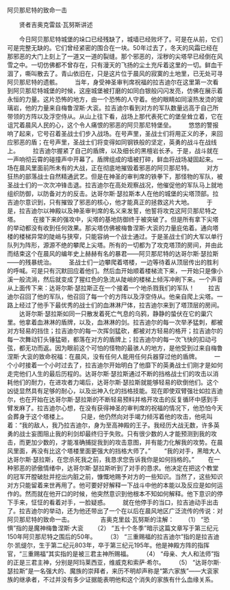 阿贝那尼特的致命一击

　　贤者吉奥克雷兹·瓦努斯讲述

　　今日阿贝那尼特城堡的垛口已经残缺了，城墙已经败坏了。可是在从前，它们可是完整无缺的。它们曾经紧密的围合在一块。50年过去了，冬天的风霜已经在那邪恶的大门上刻上了一道又一道的裂缝。那个邪恶的，淫秽的尖塔早已经倒在风雪之中。一切仿佛都不曾存在，只有漫天的飞扬的尘土充斥着这里的一切。鲜血干涸了，嘶叫散去了。青山依旧在，只是这片位于晨风的寂寞的土地里，已无处可寻阿贝那尼特的遗骸。
　　当年，身受神圣审判席祝福的拉吉迪尔在这里第一次看到阿贝那尼特城堡的时候，这座城堡被打磨的如同白银般闪闪发亮，仿佛在展示着永恒的力量。这片恐怖的地方，由一个恐怖的人守着。他的眼睛如同滚热发烫的玻璃岩，他的力量来自梅鲁涅斯·大衮。拉吉迪尔看到对方的军队数量远高于自己所带领的方阵以及浮空侍从。从山上往下看，战场上那代表死亡的堡垒耸立着，它在诅咒着晨风人民的心，这个令人痛恨的邪恶的阿贝那尼特堡垒。
　　悠悠的警报响了起来，它号召着圣战士们步入战场。在号声里，圣战士们将用正义的矛，来回应邪恶的盾；在号声里，圣战士们将变得如同钢铁般的坚定，英勇的战斗在战线上。
　　拉吉迪尔握紧了自己的盾牌，以及细长的黑檀岩长矛。于是，战斗就在一声响彻云霄的碰撞声中开幕了。盾牌组成的墙被打碎，鲜血将战场凝固起来。一场在晨风里面前所未有的大战，正在彻底地摧毁着邪恶的阿贝那尼特。
　　对方狂热的部落战士自然精通武艺。但是在神圣的审判席的铁拳下，那怪物的军队，被圣战士们的一次次冲锋击退。拉吉迪尔在高处观察战况，他催促他的军队马上就地组织防御，以防备对方的反击。达哥尔斯·瑟拉斯本人在他的城堡的尖塔顶部。拉吉迪尔意识到，只有摧毁了邪恶的核心，他才能真正的拯救这片大地。
　　于是，拉吉迪尔以神殿以及神圣审判席的名义来发誓，他誓将攻克这阿贝那尼特之塔。
　　在接下来的强攻中，尖塔的基地防御终于被突破了。但是所有拿下尖塔的举动都没有收到任何效果。那尖塔仿佛被梅鲁涅斯·大衮的力量庇佑着。通向塔楼的楼梯异常的陡峭与狭窄，只能容纳一个战士通过。于是圣战士们的大军以单行队列为阵形，源源不绝的攀爬上尖塔。所有的一切都为了攻克塔顶的房间，并由此而结束这个在晨风的编年史上赫赫有名的暴君——阿贝那尼特的达哥尔斯·瑟拉斯——的残暴统治。
　　圣战士们一边攀爬着塔楼，一边等待着从顶层传出的胜利的呼喊。可是只有沉默回应着他们。然后血开始顺着楼梯流下来，一开始只是像小溪一般流淌，然后就变成了猩红色的急流从陡峭的楼梯上倾泻冲刷下来。一个声音从上面传下来：达哥尔斯·瑟拉斯正在一个接着一个地杀戮我们的军队！
　　拉吉迪尔召回了他的军队，他召回了每一个的方阵以及浮空侍从。他亲自爬上尖塔。一路上经过了他手下最优秀的战士们的血淋淋尸体，拉吉迪尔来到了塔顶层的房间。
　　达哥尔斯·瑟拉斯如同一只散发着死亡气息的乌鸦，静静的蛰伏在它的巢穴里。他拿着血淋淋的盾牌，以及，血淋淋的剑。拉吉迪尔的每一次举矛猛刺，都被对方轻易的挡住；拉吉迪尔的每一次挥剑猛砍，都被对方轻易的格开；拉吉迪尔的每一次舞动钉头锤猛砸，都落在对方的盾牌上；拉吉迪尔的每一次飞快的扣动弓弦，都无功而返。因为眼前这个可怕的怪物的最骇人的地方，是他受到过来自梅鲁涅斯·大衮的致命祝福：在晨风，没有任何人能用任何兵器穿过他的盾牌。
　　一个小时接着一个小时过去了，拉吉迪尔开始明白了他靡下的英勇战士们刚才是如何走完他们人生的最后历程的。达哥尔斯·瑟拉斯通过不断的挡格战士们的攻击以消耗他们的耐力，在进攻者力竭后，达哥尔斯·瑟拉斯就能够轻易的砍倒他们。这个凶徒显然具有足够的耐心，以及出神入化的挡格技能。现在即使双臂强壮如拉吉迪尔，也在开始在达哥尔斯·瑟拉斯的不断轻易预料并格开攻击的反复循环中感到手臂发麻了。拉吉迪尔心想，在没有获得神圣的审判席的祝福的情况下，他恐怕今天会葬身于这个塔楼上。
　　只是，他仍然向对手竭力倾泻着他的攻击，他吼叫着：“我的敌人，我乃拉吉迪尔，身为至高神殿的王子。我经历大战无数，许多英勇的战士妄图阻止我的利剑却最终归于失败。只有很少数的人才能预测到我的攻击，而更加少数的，才能准确捕捉我到的攻击意图，并有能力化解我的攻势。在晨风里面，再没有比这个塔楼里面更强大的挡格大师了。”
　　“我的对手，黑暗大人达哥尔斯·瑟拉斯，在您杀死我之前，我恳求您告诉我你是如何挡格的。”
　　在一种邪恶的骄傲情绪中，达哥尔斯·瑟拉斯听到了对手的恳求。他决定在把这个教堂的冠军开膛破肚并挖出内脏之前，慷慨地赐予对方的一些知识。当然了，这些知识对方只能留着来世再用了。他可要好好解释一下战斗中他的本能以及反应是如何运作的。然而就在他开口的时候，他突然意识到他根本不知如何解释。他下意识的停下手来，怔怔的看着对手，一脸疑惑。
　　就在他停手的当口，拉吉迪动手出击了。拉吉迪尔的举动，还为他还带出了一个在以后在晨风地区广泛流传的传说：对阿贝那尼特的致命一击。
　　
　　吉奥克里兹·瓦努斯的注解：
　　（1） “恐惧”指的是魔神梅鲁涅斯·大衮
　　（2） “五十个冬季”暗示这篇文章写于第三纪元150年阿贝那尼特之围后的50年。
　　（3） “三重赐福的拉吉迪尔”指的是拉吉迪尔·凯缇尔，生于第二纪元803年，卒于第三纪元195年。他是神殿方阵的指挥官，“三重赐福”其实指的是被三君主神所赐福。
　　（4） “母亲、大人和法师”指的正是三君主神，分别是阿玛莱西亚，维威克和索萨·希尔。
　　（5） “达哥尔斯·瑟拉斯”是一名强大的、魔族的崇拜者，来历不明却声称是“第六家族”——大衮家族的继承者，不过并没有多少证据能表明他和这个消失的家族有什么血缘关系。
